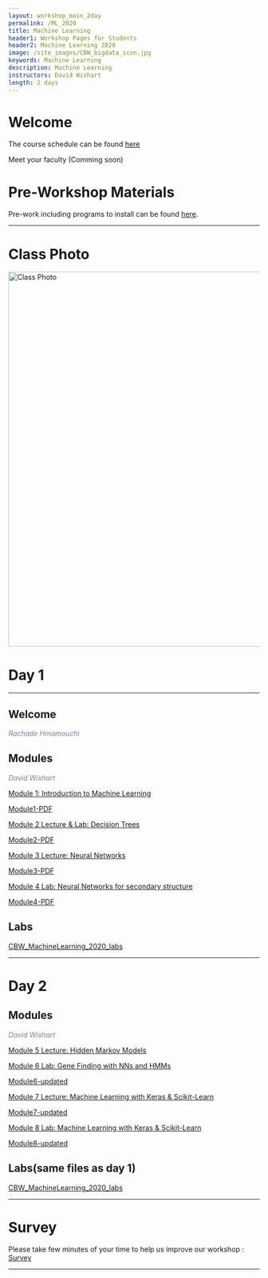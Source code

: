 ```yaml
---
layout: workshop_main_2day
permalink: /ML_2020
title: Machine Learning
header1: Workshop Pages for Students
header2: Machine Learning 2020
image: /site_images/CBW_bigdata_icon.jpg
keywords: Machine Learning
description: Machine Learning
instructors: David Wishart
length: 2 days
---
```


# Welcome <a id="welcome"></a> 

The course schedule can be found [here](https://bioinformaticsdotca.github.io//ML_2020_schedule)

Meet your faculty (Comming soon) 

# Pre-Workshop Materials <a id="preworkshop"></a>

Pre-work including programs to install can be found [here](https://bioinformaticsdotca.github.io//ML_2020_prework).  

***

# Class Photo

<img src="https://github.com/bioinformatics-ca/ML_2020/blob/master/HTseqClass2020.jpg?raw=true" alt="Class Photo" width="750" />


# Day 1 <a id="day1"></a>

***

## Welcome

*<font color="#827e9c">Rachade Hmamouchi</font>*

## Modules 

*<font color="#827e9c">David Wishart</font>*  

[Module 1: Introduction to Machine Learning](https://drive.google.com/file/d/1r2dMR2qdo4sanHcNZOGtxqoZBQe4EcYo/view?usp=sharing)

[Module1-PDF](https://drive.google.com/file/d/1JMnK2trI7x_Y2LJxOPRuhBrlMBSLAIOf/view?usp=sharing)

 
 
[Module 2 Lecture & Lab: Decision Trees](https://drive.google.com/file/d/1xz-XFQjjjTWSIa_tlrpR_VrwtYrP1UrH/view?usp=sharing)

[Module2-PDF](https://drive.google.com/file/d/1BTMYySiSs0dnErhylrHqv0XYA9amawGc/view?usp=sharing)
 

[Module 3 Lecture: Neural Networks](https://drive.google.com/file/d/1C8x4pk_hVWuNmoGkUsg6s6Eor6hozXY7/view?usp=sharing)

[Module3-PDF](https://drive.google.com/file/d/1eAN3jtjKB4yRLfl86zEkl0emGiy1Bo1D/view?usp=sharing)

[Module 4 Lab: Neural Networks for secondary structure](https://drive.google.com/file/d/19gikdELY9E4aeEwhDi90uXkPP2Nc7Jd7/view?usp=sharing)

[Module4-PDF](https://drive.google.com/file/d/14ak3dEXHlgyYoHvBPmYl8hZPSCHmDybY/view?usp=sharing)

 
## Labs
[CBW_MachineLearning_2020_labs](https://drive.google.com/file/d/1QHyxgkCGJwsGP9quylb-thABZ8UwMmwV/view?usp=sharing)

***

# Day 2 <a id="day2"></a>

## Modules 

*<font color="#827e9c">David Wishart</font>*  

[Module 5 Lecture: Hidden Markov Models](https://drive.google.com/file/d/12tF9Ok3YC9syMNFCXQselUfWr6VCYt9F/view?usp=sharing)


[Module 6 Lab: Gene Finding with NNs and HMMs](https://drive.google.com/file/d/1mrWo5okL1L_xlT3YHNm5RfEPHdzzsFjV/view?usp=sharing)

[Module6-updated](https://drive.google.com/file/d/1PoGOhcxwZNd9AwNIvqC6YdhPtTgsMoOG/view?usp=sharing)
 

[Module 7 Lecture: Machine Learning with Keras & Scikit-Learn](https://drive.google.com/file/d/1iBpfsSXC7b-BmSXT8nwD3q-lu1b8OMgS/view?usp=sharing)

[Module7-updated](https://drive.google.com/file/d/1LGmftwOOHQ-lxonnFb2EO0HZe6SO_KnR/view?usp=sharing)
 

[Module 8 Lab: Machine Learning with Keras & Scikit-Learn](https://drive.google.com/file/d/1Mk-Ayl7Z8ve3jpzU-y3JRyAzOwN9Vrdc/view?usp=sharing)

[Module8-updated](https://drive.google.com/file/d/1ef6JwxcbwOKS1Ek3wGxd1ffuobHMgDDu/view?usp=sharing)



## Labs(same files as day 1)
[CBW_MachineLearning_2020_labs](https://drive.google.com/file/d/1QHyxgkCGJwsGP9quylb-thABZ8UwMmwV/view?usp=sharing)

***
# Survey

Please take few minutes of your time to help us improve our workshop : [Survey](https://forms.gle/RVY1JzMHGqo25AUg7)

***
